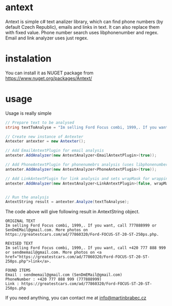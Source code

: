 # antext
Antext is simple c# text analizer library, which can find phone numbers (by default Czech Republic), emails and links in text. It can also replace them with fixed value. Phone number search uses libphonenumber and regex. Email and link analyzer uses just regex. 

# instalation

You can install it as NUGET package from https://www.nuget.org/packages/Antext/ 

# usage

Usage is really simple

```csharp
// Prepare text to be analysed
string textToAnalyse = "Im selling Ford Focus combi, 1999,. If you want, call 777888999 or SenDmEMail@gmail.com. More photos on https://greatestcars.com/ad/77860320/Ford-FOCUS-1999-85kw.php.";

// Create new instance of Antexter
Antexter antexter = new Antexter();

// Add EmailAntextPlugin for email analysis
antexter.AddAnalyzer(new AntextAnalyzer<EmailAntextPlugin>(true));

// Add PhoneAntextPlugin for phonenumebrs analysis (uses libphonenumber)
antexter.AddAnalyzer(new AntextAnalyzer<PhoneAntextPlugin>(true));

// Add LinkAntextPlugin for link analysis and sets wrapMask for wrapping found items
antexter.AddAnalyzer(new AntextAnalyzer<LinkAntextPlugin>(false, wrapMask: "<a href=\"{0}\">link</a>")));


// Run the analysis
AntextString result = antexter.Analyze(textToAnalyse);
```

The code above will give following result in AntextString object.

````
ORIGINAL TEXT
Im selling Ford Focus combi, 1999,. If you want, call 777888999 or SenDmEMail@gmail.com. More photos on https://greatestcars.com/ad/77860320/Ford-FOCUS-ST-20-ST-250ps.php.

REVISED TEXT
Im selling Ford Focus combi, 1999,. If you want, call +420 777 888 999 or sendmemail@gmail.com. More photos on <a href="https://greatestcars.com/ad/77860320/Ford-FOCUS-ST-20-ST-250ps.php">link</a>.

FOUND ITEMS
Email : sendmemail@gmail.com (SenDmEMail@gmail.com)
PhoneNumber : +420 777 888 999 (777888999)
Link : https://greatestcars.com/ad/77860320/Ford-FOCUS-ST-20-ST-250ps.php
````

If you need anything, you can contact me at info@martinbrabec.cz

